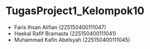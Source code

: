 # TugasProject1_Kelompok10

- Faris Ihsan Alifian (225150400111047)
- Haekal Rafif Bramasta (225150400111041)
- Muhammad Kafin Abelsyah (225150400111045)
